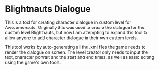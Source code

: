 # Blightnauts Dialogue
This is a tool for creating character dialogue in custom level for Awesomenauts.
Originally this was used to create the dialogue for the custom level Blightnauts, but now I am attempting to expand this tool to allow anyone to add character dialogue in their own custom levels.

This tool works by auto-generating all the .xml files the game needs to render the dialogue on screen.
The level creator only needs to input the text, character portrait and the start and end times, as well as basic editing using the game's own tools.
